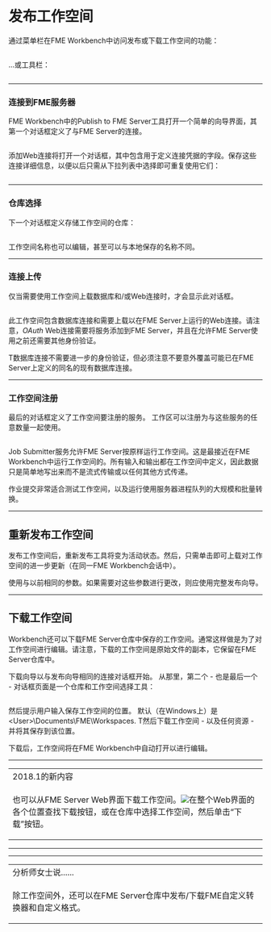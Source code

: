 # 发布工作空间

<p><font style="vertical-align: inherit;"><font style="vertical-align: inherit;">通过菜单栏在FME Workbench中访问发布或下载工作空间的功能：</font></font></p>
<p><a target="_blank" rel="noopener noreferrer" href="./Images/Img1.008.PublishMenubar.png"><img src="./Images/Img1.008.PublishMenubar.png" alt="" style="max-width:100%;"></a></p>
<p><font style="vertical-align: inherit;"><font style="vertical-align: inherit;">...或工具栏：</font></font></p>
<p><a target="_blank" rel="noopener noreferrer" href="./Images/Img1.009.PublishToolbar.png"><img src="./Images/Img1.009.PublishToolbar.png" alt="" style="max-width:100%;"></a></p>
<hr>
<h3><a id="user-content-connecting-to-fme-server" class="anchor" aria-hidden="true" href="./1.06.PublishingWorkspaces.md#connecting-to-fme-server"></a><font style="vertical-align: inherit;"><font style="vertical-align: inherit;">连接到FME服务器</font></font></h3>
<p><font style="vertical-align: inherit;"><font style="vertical-align: inherit;">FME Workbench中的Publish to FME Server工具打开一个简单的向导界面，其第一个对话框定义了与FME Server的连接。</font></font></p>
<p><a target="_blank" rel="noopener noreferrer" href="./Images/Img1.010.PublishToServerConnect.png"><img src="./Images/Img1.010.PublishToServerConnect.png" alt="" style="max-width:100%;"></a></p>
<p><font style="vertical-align: inherit;"><font style="vertical-align: inherit;">添加Web连接将打开一个对话框，其中包含用于定义连接凭据的字段。</font><font style="vertical-align: inherit;">保存这些连接详细信息，以便以后只需从下拉列表中选择即可重复使用它们：</font></font></p>
<p><a target="_blank" rel="noopener noreferrer" href="./Images/Img1.011.SelectServerConnect.png"><img src="./Images/Img1.011.SelectServerConnect.png" alt="" style="max-width:100%;"></a></p>
<hr>
<h3><a id="user-content-repository-selection" class="anchor" aria-hidden="true" href="./1.06.PublishingWorkspaces.md#repository-selection"></a><font style="vertical-align: inherit;"><font style="vertical-align: inherit;">仓库选择</font></font></h3>
<p><font style="vertical-align: inherit;"><font style="vertical-align: inherit;">下一个对话框定义存储工作空间的仓库：</font></font></p>
<p><a target="_blank" rel="noopener noreferrer" href="./Images/Img1.012.PublishToServerRepository.png"><img src="./Images/Img1.012.PublishToServerRepository.png" alt="" style="max-width:100%;"></a></p>
<p>工作空间名称也可以编辑，甚至可以与本地保存的名称不同。</p>
<hr>
<h3><a id="user-content-connections-upload" class="anchor" aria-hidden="true" href="./1.06.PublishingWorkspaces.md#connections-upload"></a>连接上传</h3>
<p>仅当需要使用工作空间上载数据库和/或Web连接时，才会显示此对话框。</p>
<p><a target="_blank" rel="noopener noreferrer" href="./Images/Img1.013.PublishWizardConnections.png"><img src="./Images/Img1.013.PublishWizardConnections.png" alt="" style="max-width:100%;"></a></p>
<p>此工作空间包含数据库连接和需要上载以在FME Server上运行的Web连接。请注意，<em>OAuth</em> Web连接需要将服务添加到FME Server，并且在允许FME Server使用之前还需要其他身份验证。</p>
<p>T数据库连接不需要进一步的身份验证，但必须注意不要意外覆盖可能已在FME Server上定义的同名的现有数据库连接。</p>
<hr>
<h3><a id="user-content-workspace-registration" class="anchor" aria-hidden="true" href="./1.06.PublishingWorkspaces.md#workspace-registration"></a>工作空间注册</h3>
<p>最后的对话框定义了工作空间要注册的服务。 工作区可以注册为与这些服务的任意数量一起使用。</p>
<p><a target="_blank" rel="noopener noreferrer" href="./Images/Img1.014.PublishToServerRegistration.png"><img src="./Images/Img1.014.PublishToServerRegistration.png" alt="" style="max-width:100%;"></a></p>
<p>Job Submitter服务允许FME Server按原样运行工作空间。这是最接近在FME Workbench中运行工作空间的。所有输入和输出都在工作空间中定义，因此数据只是简单地写出来而不是流式传输或以任何其他方式传递。</p>
<p>作业提交非常适合测试工作空间，以及运行使用服务器进程队列的大规模和批量转换。</p>
<hr>
<h2><a id="user-content-republishing-a-workspace" class="anchor" aria-hidden="true" href="./1.06.PublishingWorkspaces.md#republishing-a-workspace"></a>重新发布工作空间</h2>
<p>发布工作空间后，重新发布工具将变为活动状态。然后，只需单击即可上载对工作空间的进一步更新（在同一FME Workbench会话中）。</p>
<p>使用与以前相同的参数。如果需要对这些参数进行更改，则应使用完整发布向导。</p>
<hr>
<h2><a id="user-content-downloading-a-workspace" class="anchor" aria-hidden="true" href="./1.06.PublishingWorkspaces.md#downloading-a-workspace"></a>下载工作空间</h2>
<p>Workbench还可以下载FME Server仓库中保存的工作空间。通常这样做是为了对工作空间进行编辑。请注意，下载的工作空间是原始文件的副本，它保留在FME Server仓库中。</p>
<p>下载向导以与发布向导相同的连接对话框开始。 从那里，第二个 - 也是最后一个 - 对话框页面是一个仓库和工作空间选择工具：</p>
<p><a target="_blank" rel="noopener noreferrer" href="./Images/Img1.015.DownloadFromServerRepository.png"><img src="./Images/Img1.015.DownloadFromServerRepository.png" alt="" style="max-width:100%;"></a></p>
<p>然后提示用户输入保存工作空间的位置。 默认（在Windows上）是 &lt;User&gt;\Documents\FME\Workspaces. T然后下载工作空间 - 以及任何资源 - 并将其保存到该位置。</p>
<p><font style="vertical-align: inherit;"><font style="vertical-align: inherit;">下载后，工作空间将在FME Workbench中自动打开以进行编辑。</font></font></p>
<hr>
 
<table>
<tbody><tr>
<td>
<i></i><font style="vertical-align: inherit;"><font style="vertical-align: inherit;">
2018.1的新内容
</font></font></td>
</tr>
<tr>
<td><font style="vertical-align: inherit;"><font style="vertical-align: inherit;">

也可以从FME Server Web界面下载工作空间。</font></font><a target="_blank" rel="noopener noreferrer" href="./Images/Img1.016.DownloadButton.png"><img src="./Images/Img1.016.DownloadButton.png" style="max-width:100%;"></a><font style="vertical-align: inherit;"><font style="vertical-align: inherit;">在整个Web界面的各个位置</font><font style="vertical-align: inherit;">查找下载按钮</font><font style="vertical-align: inherit;">，或在仓库中选择工作空间，然后单击“下载”按钮。 

</font></font></td>
</tr>
</tbody></table>
<hr>
<hr>
<table>
<tbody><tr>
<td>
<i></i><font style="vertical-align: inherit;"><font style="vertical-align: inherit;">
分析师女士说......
</font></font></td>
</tr>
<tr>
<td><font style="vertical-align: inherit;"><font style="vertical-align: inherit;">

除工作空间外，还可以在FME Server仓库中发布/下载FME自定义转换器和自定义格式。

</font></font></td>
</tr>
</tbody></table>

